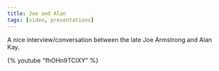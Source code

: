 ```yaml
---
title: Joe and Alan
tags: [video, presentations]
---
```


A nice interview/conversation between the late Joe
Armstrong and Alan Kay.

{% youtube "fhOHn9TClXY" %}

